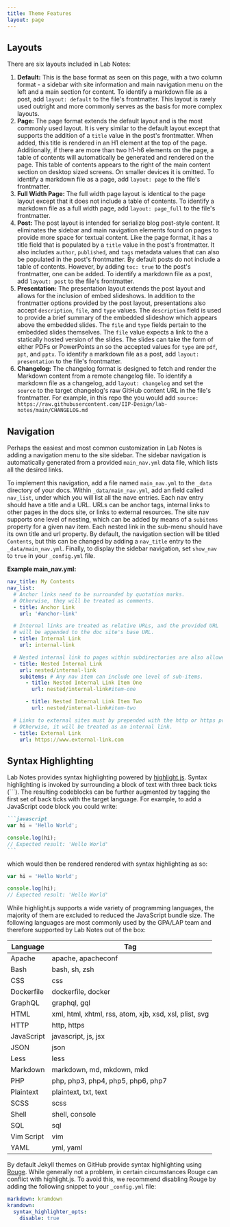 ```yaml
---
title: Theme Features
layout: page
---
```


## Layouts

There are six layouts included in Lab Notes:

1. **Default:** This is the base format as seen on this page, with a two column format - a sidebar with site information and main navigation menu on the left and a main section for content. To identify a markdown file as a post, add `layout: default` to the file's frontmatter. This layout is rarely used outright and more commonly serves as the basis for more complex layouts.
1. **Page:** The page format extends the default layout and is the most commonly used layout. It is very similar to the default layout except that supports the addition of a `title` value in the post's frontmatter. When added, this title is rendered in an H1 element at the top of the page. Additionally, if there are more than two h1-h6 elements on the page, a table of contents will automatically be generated and rendered on the page. This table of contents appears to the right of the main content section on desktop sized screens. On smaller devices it is omitted. To identify a markdown file as a page, add `layout: page` to the file's frontmatter.
1. **Full Width Page:** The full width page layout is identical to the page layout except that it does not include a table of contents. To identify a markdown file as a full width page, add `layout: page_full` to the file's frontmatter.
1. **Post:** The post layout is intended for serialize blog post-style content. It eliminates the sidebar and main navigation elements found on pages to provide more space for textual content. Like the page format, it has a title field that is populated by a `title` value in the post's frontmatter. It also includes `author`, `published`, and `tags` metadata values that can also be populated in the post's frontmatter. By default posts do not include a table of contents. However, by adding `toc: true` to the post's frontmatter, one can be added. To identify a markdown file as a post, add `layout: post` to the file's frontmatter.
1. **Presentation:** The presentation layout extends the post layout and allows for the inclusion of embed slideshows. In addition to the frontmatter options provided by the post layout, presentations also accept `description`, `file`, and `type` values. The `description` field is used to provide a brief summary of the embedded slideshow which appears above the embedded slides. The `file` and `type` fields pertain to the embedded slides themselves. The `file` value expects a link to the a statically hosted version of the slides. The slides can take the form of either PDFs or PowerPoints an so the accepted values for `type` are `pdf`, `ppt`, and `pptx`. To identify a markdown file as a post, add `layout: presentation` to the file's frontmatter.
1. **Changelog:** The changelog format is designed to fetch and render the Markdown content from a remote changelog file. To identify a markdown file as a changelog, add `layout: changelog` and set the `source` to the target changelog's raw GitHub content URL in the file's frontmatter. For example, in this repo the you would add `source: https://raw.githubusercontent.com/IIP-Design/lab-notes/main/CHANGELOG.md`

## Navigation

Perhaps the easiest and most common customization in Lab Notes is adding a navigation menu to the site sidebar. The sidebar navigation is automatically generated from a provided `main_nav.yml` data file, which lists all the desired links.

To implement this navigation, add a file named `main_nav.yml` to the `_data` directory of your docs. Within `_data/main_nav.yml`, add an field called `nav_list`, under which you will list all the nave entries. Each nav entry should have a title and a URL. URLs can be anchor tags, internal links to other pages in the docs site, or links to external resources. The site nav supports one level of nesting, which can be added by means of a `subitems` property for a given nav item. Each nested link in the sub-menu should have its own title and url property. By default, the navigation section will be titled `Contents`, but this can be changed by adding a `nav_title` entry to the `_data/main_nav.yml`. Finally, to display the sidebar navigation, set `show_nav` to `true` in your `_config.yml` file.

**Example main_nav.yml:**

```yml
nav_title: My Contents
nav_list:
  # Anchor links need to be surrounded by quotation marks.
  # Otherwise, they will be treated as comments.
  - title: Anchor Link
    url: '#anchor-link'

  # Internal links are treated as relative URLs, and the provided URL
  # will be appended to the doc site's base URL.
  - title: Internal Link
    url: internal-link

  # Nested internal link to pages within subdirectories are also allowed.
  - title: Nested Internal Link
    url: nested/internal-link
    subitems: # Any nav item can include one level of sub-items.
      - title: Nested Internal Link Item One
        url: nested/internal-link#item-one

      - title: Nested Internal Link Item Two
        url: nested/internal-link#item-two

  # Links to external sites must by prepended with the http or https protocol.
  # Otherwise, it will be treated as an internal link.
  - title: External Link
    url: https://www.external-link.com
```

## Syntax Highlighting

Lab Notes provides syntax highlighting powered by [highlight.js](https://highlightjs.org/). Syntax highlighting is invoked by surrounding a block of text with three back ticks (```). The resulting codeblocks can be further augmented by tagging the first set of back ticks with the target language. For example, to add a JavaScript code block you could write:

````md
```javascript
var hi = 'Hello World';

console.log(hi);
// Expected result: 'Hello World'
```
````

which would then be rendered rendered with syntax highlighting as so:

```javascript
var hi = 'Hello World';

console.log(hi);
// Expected result: 'Hello World'
```

While highlight.js supports a wide variety of programming languages, the majority of them are excluded to reduced the JavaScript bundle size. The following languages are most commonly used by the GPA/LAP team and therefore supported by Lab Notes out of the box:

| Language   | Tag                                                    |
| ---------- | ------------------------------------------------------ |
| Apache     | apache, apacheconf                                     |
| Bash       | bash, sh, zsh                                          |
| CSS        | css                                                    |
| Dockerfile | dockerfile, docker                                     |
| GraphQL    | graphql, gql                                           |
| HTML       | xml, html, xhtml, rss, atom, xjb, xsd, xsl, plist, svg |
| HTTP       | http, https                                            |
| JavaScript | javascript, js, jsx                                    |
| JSON       | json                                                   |
| Less       | less                                                   |
| Markdown   | markdown, md, mkdown, mkd                              |
| PHP        | php, php3, php4, php5, php6, php7                      |
| Plaintext  | plaintext, txt, text                                   |
| SCSS       | scss                                                   |
| Shell      | shell, console                                         |
| SQL        | sql                                                    |
| Vim Script | vim                                                    |
| YAML       | yml, yaml                                              |

By default Jekyll themes on GitHub provide syntax highlighting using [Rouge](http://rouge.jneen.net/). While generally not a problem, in certain circumstances Rouge can conflict with highlight.js. To avoid this, we recommend disabling Rouge by adding the following snippet to your `_config.yml` file:

```yml
markdown: kramdown
kramdown:
  syntax_highlighter_opts:
    disable: true
```

